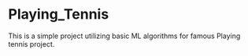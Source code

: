 # Playing_Tennis
This is a simple project utilizing basic ML algorithms for famous Playing tennis project.
